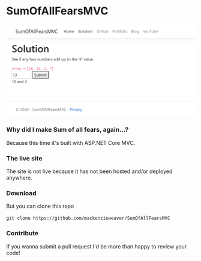 # SumOfAllFearsMVC
 
![Solution Page](https://github.com/mackenzieweaver/SumOfAllFearsMVC/blob/main/SumOfAllFearsMVC/sumofallfearsmvc.png)

### Why did I make Sum of all fears, again...?

Because this time it's built with ASP.NET Core MVC.

### The live site

The site is not live because it has not been hosted and/or deployed anywhere.

### Download

But you can clone this repo

`git clone https://github.com/mackenzieweaver/SumOfAllFearsMVC`

### Contribute

If you wanna submit a pull request I'd be more than happy to review your code!
